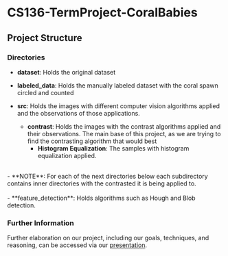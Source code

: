 # CS136-TermProject-CoralBabies

## Project Structure

### Directories

- **dataset**: Holds the original dataset

- **labeled_data**: Holds the manually labeled dataset with the coral spawn circled and counted

- **src**: Holds the images with different computer vision algorithms applied
           and the observations of those applications.

  - **contrast**: Holds the images with the contrast algorithms applied and their observations. 
                  The main base of this project, as we are trying to find the contrasting algorithm that would best
    - **Histogram Equalization**: The samples with histogram equalization applied.  
<br>
  - **NOTE**: For each of the next directories below each subdirectory contains inner directories with the contrasted 
              it is being applied to.
<br><br>
  - **feature_detection**: Holds algorithms such as Hough and Blob detection.

### Further Information
Further elaboration on our project, including our goals, techniques, and reasoning, can be accessed via our [presentation](https://drive.google.com/file/d/1p4f0G2KlSiEhodmnPk7m6aD7AV7Ycdcq/view?usp=sharing).
